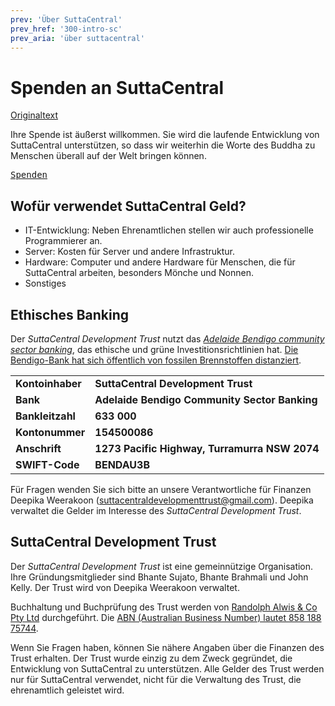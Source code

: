 ```yaml
---
prev: 'Über SuttaCentral'
prev_href: '300-intro-sc'
prev_aria: 'über suttacentral'
---
```

# Spenden an SuttaCentral
<a href="https://suttacentral.net/donations" target="_blank">Originaltext</a>

Ihre Spende ist äußerst willkommen. Sie wird die laufende Entwicklung von SuttaCentral unterstützen, so dass wir weiterhin die Worte des Buddha zu Menschen überall auf der Welt bringen können.

<kbd><a href="https://suttacentral.net/donate-now">Spenden</a></kbd>

## Wofür verwendet SuttaCentral Geld?

* IT-Entwicklung: Neben Ehrenamtlichen stellen wir auch professionelle Programmierer an.
* Server: Kosten für Server und andere Infrastruktur.
* Hardware: Computer und andere Hardware für Menschen, die für SuttaCentral arbeiten, besonders Mönche und Nonnen.
* Sonstiges

## Ethisches Banking

Der *SuttaCentral Development Trust* nutzt das [*Adelaide Bendigo community sector banking*](https://www.communitysectorbanking.com.au/), das ethische und grüne Investitionsrichtlinien hat. [Die Bendigo-Bank hat sich öffentlich von fossilen Brennstoffen distanziert](https://www.climatecouncil.org.au/what-you-need-to-know-about-fossil-fuel-divestment/).

<table>
<tr>
	<td><b>Kontoinhaber</b> 	</td>
<td><b>SuttaCentral Development Trust</b></td></tr>
<tr>
	<td><b>Bank</b> 	</td>
<td><b>Adelaide Bendigo Community Sector Banking</b></td></tr>
<tr>
	<td><b>Bankleitzahl</b> 	</td>
<td><b>633 000</b></td></tr>
<tr>
	<td><b>Kontonummer</b> 	</td>
<td><b>154500086</b></td></tr>
<tr>
	<td><b>Anschrift</b> 	</td>
<td><b>1273 Pacific Highway, Turramurra NSW 2074</b></td></tr>
<tr>
	<td><b>SWIFT-Code</b> 	</td>
<td><b>BENDAU3B</b></td></tr>
</table>

Für Fragen wenden Sie sich bitte an unsere Verantwortliche für Finanzen Deepika Weerakoon (suttacentraldevelopmenttrust@gmail.com). Deepika verwaltet die Gelder im Interesse des *SuttaCentral Development Trust*.

## SuttaCentral Development Trust

Der *SuttaCentral Development Trust* ist eine gemeinnützige Organisation. Ihre Gründungsmitglieder sind Bhante Sujato, Bhante Brahmali und John Kelly. Der Trust wird von Deepika Weerakoon verwaltet.

Buchhaltung und Buchprüfung des Trust werden von [Randolph Alwis & Co Pty Ltd](https://www.alwisco.com.au/) durchgeführt. Die [ABN (Australian Business Number) lautet 858 188 75744](https://abr.business.gov.au/ABN/View/858%20188%2075744).

Wenn Sie Fragen haben, können Sie nähere Angaben über die Finanzen des Trust erhalten. Der Trust wurde einzig zu dem Zweck gegründet, die Entwicklung von SuttaCentral zu unterstützen. Alle Gelder des Trust werden nur für SuttaCentral verwendet, nicht für die Verwaltung des Trust, die ehrenamtlich geleistet wird.

